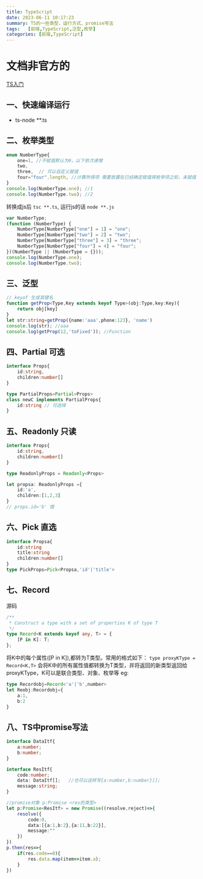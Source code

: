 ```yaml
---
title: TypeScript
date: 2023-06-11 10:17:23
summary: TS的一些类型，运行方式、promise写法
tags:   [前端,TypeScript,泛型,枚举]
categories: [前端,TypeScript]
---
```


# 文档非官方的
[TS入门](http://ts.xcatliu.com/)

## 一、快速编译运行
- ts-node **.ts

## 二、枚举类型
```ts
enum NumberType{
    one=1, //不赋值默认为0，以下依次递增
    two,
    three,  // 可以自定义赋值
    four="four".length, //计算所得项 需要放置在已经确定赋值得枚举项之前，未赋值不能放
}
console.log(NumberType.one); //1
console.log(NumberType.two); //2
```
转换成js后 `tsc **.ts`, 运行js的话 `node **.js`
```js
var NumberType;
(function (NumberType) {
    NumberType[NumberType["one"] = 1] = "one";
    NumberType[NumberType["two"] = 2] = "two";
    NumberType[NumberType["three"] = 3] = "three";
    NumberType[NumberType["four"] = 4] = "four";
})(NumberType || (NumberType = {}));
console.log(NumberType.one);
console.log(NumberType.two);
```

## 三、泛型<T>
```ts
// keyof 生成其键名
function getProp<Type,Key extends keyof Type>(obj:Type,key:Key){
    return obj[key]
}
let str:string=getProp({name:'aaa',phone:123}, 'name')
console.log(str); //aaa
console.log(getProp(12,'toFixed')); //Function
```

## 四、Partial 可选
```ts
interface Props{
    id:string,
    children:number[]
}

type PartialProps=Partial<Props>
class newC implements PartialProps{
    id:string // 可选择
}
```

## 五、Readonly 只读
```ts
interface Props{
    id:string,
    children:number[]
}

type ReadonlyProps = Readonly<Props>

let propsa: ReadonlyProps ={
    id:'a',
    children:[1,2,3]
}
// props.id='b' 错
```

## 六、Pick 直选
```ts
interface Propsa{
    id:string
    title:string
    children:number[]
}
type PickProps=Pick<Propsa,'id'|'title'>
```

## 七、Record
源码
```ts
/**
 * Construct a type with a set of properties K of type T
 */
type Record<K extends keyof any, T> = {
    [P in K]: T;
};
```
将K中的每个属性([P in K]),都转为T类型。常用的格式如下：
`type proxyKType = Record<K,T>`
会将K中的所有属性值都转换为T类型，并将返回的新类型返回给proxyKType，K可以是联合类型、对象、枚举等
eg:
```ts
type Recordobj=Record<'a'|'b',number>
let Reobj:Recordobj={
    a:1,
    b:2
}
```

## 八、TS中promise写法
```ts
interface DataItf{
    a:number;
    b:number;
}

interface ResItf{
    code:number;
    data: DataItf[];   //也可以这样写{a:number,b:number}[];
    message:string;
}

//promise对象 p:Promise <res的类型>
let p:Promise<ResItf> = new Promise((resolve,reject)=>{
    resolve({
        code:0,
        data:[{a:1,b:2},{a:11,b:22}],
        message:""
    })
})
p.then(res=>{
    if(res.code==0){
        res.data.map(item=>item.a);
    }
})
```